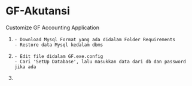 # GF-Akutansi
Customize GF Accounting Application 

1. ~~~ Inilisilasi Database ~~~~
   - Download Mysql Format yang ada didalam Folder Requirements
   - Restore data Mysql kedalam dbms
2. ~~~ Set up Aplikasi ~~~
   - Edit file didalam GF.exe.config
   - Cari 'SetUp Database', lalu masukkan data dari db dan password jika ada
3. ~~~ RUNN ~~~
